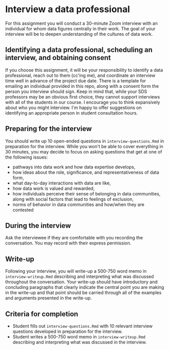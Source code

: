 # Interview a data professional

For this assignment you will conduct a 30-minute Zoom interview with an individual for whom data figures centrally in their work. The goal of your interview will be to deepen understanding of the cultures of data work. 

## Identifying a data professional, scheduling an interview, and obtaining consent

If you choose this assignment, it will be your responsibility to identify a data professional, reach out to them (cc'ing me), and coordinate an interview time well in advance of the project due date. There is a template for emailing an individual provided in this repo, along with a consent form the person you interview should sign. Keep in mind that, while your SDS professors may be an obvious first choice, they cannot support interviews with all of the students in our course. I encourage you to think expansively about who you might interview. I'm happy to offer suggestions on identifying an appropriate person in student consultation hours. 

## Preparing for the interview

You should write up 10 open-ended questions in `interview-questions.Rmd` in preparation for the interview. While you won't be able to cover everything in 30 minutes, you may decide to focus on asking questions that get at one of the following issues: 

* pathways into data work and how data expertise develops, 
* how ideas about the role, significance, and representativeness of data form,
* what day-to-day interactions with data are like,
* how data work is valued and rewarded,
* how individuals perceive their sense of belonging in data communities, along with social factors that lead to feelings of exclusion,
* norms of behavior in data communities and how/when they are contested

## During the interview

Ask the interviewee if they are comfortable with you recording the conversation. You may record with their express permission.

## Write-up

Following your interview, you will write-up a 500-750 word memo in `interview-writeup.Rmd` describing and interpreting what was discussed throughout the conversation. Your write-up should have introductory and concluding paragraphs that clearly indicate the central point you are making in the write-up and that point should be carried through all of the examples and arguments presented in the write-up.

## Criteria for completion

* Student fills out `interview-questions.Rmd` with 10 relevant interview questions developed in preparation for the interview.
* Student writes a 500-750 word memo in `interview-writeup.Rmd` describing and interpreting what was discussed in the interview. 

